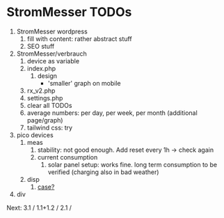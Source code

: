 # StromMesser TODOs

1. StromMesser wordpress
   1. fill with content: rather abstract stuff
   1. SEO stuff
2. StromMesser/verbrauch
   1. device as variable
   2. index.php
      1. design
         * 'smaller' graph on mobile
   3. rx_v2.php
   4. settings.php
   5. clear all TODOs
   6. average numbers: per day, per week, per month (additional page/graph)
   7. tailwind css: try
3. pico devices
   1. meas   
      1. stability: not good enough. Add reset every 1h -> check again
      1. current consumption         
         1. solar panel setup: works fine. long term consumption to be verified (charging also in bad weather)      
   2. disp
      1. [case?](https://www.thingiverse.com/thing:4767008)
4. div


Next:  3.1 / 1.1+1.2 / 2.1 / 
